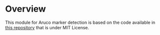 # Overview

This module for Aruco marker detection is based on the code available in [this repository](https://github.com/JMU-ROBOTICS-VIVA/ros2_aruco) that is under MIT License.